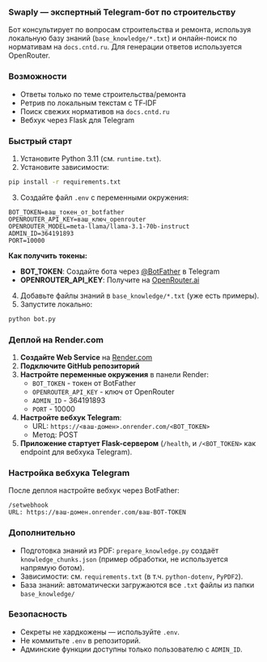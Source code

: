 ### Swaply — экспертный Telegram-бот по строительству

Бот консультирует по вопросам строительства и ремонта, используя локальную базу знаний (`base_knowledge/*.txt`) и онлайн-поиск по нормативам на `docs.cntd.ru`. Для генерации ответов используется OpenRouter.

### Возможности
- Ответы только по теме строительства/ремонта
- Ретрив по локальным текстам с TF‑IDF
- Поиск свежих нормативов на `docs.cntd.ru`
- Вебхук через Flask для Telegram

### Быстрый старт
1) Установите Python 3.11 (см. `runtime.txt`).
2) Установите зависимости:
```bash
pip install -r requirements.txt
```
3) Создайте файл `.env` с переменными окружения:
```env
BOT_TOKEN=ваш_токен_от_botfather
OPENROUTER_API_KEY=ваш_ключ_openrouter
OPENROUTER_MODEL=meta-llama/llama-3.1-70b-instruct
ADMIN_ID=364191893
PORT=10000
```

**Как получить токены:**
- **BOT_TOKEN**: Создайте бота через [@BotFather](https://t.me/BotFather) в Telegram
- **OPENROUTER_API_KEY**: Получите на [OpenRouter.ai](https://openrouter.ai/)
4) Добавьте файлы знаний в `base_knowledge/*.txt` (уже есть примеры).
5) Запустите локально:
```bash
python bot.py
```

### Деплой на Render.com
1. **Создайте Web Service** на [Render.com](https://render.com/)
2. **Подключите GitHub репозиторий**
3. **Настройте переменные окружения** в панели Render:
   - `BOT_TOKEN` - токен от BotFather
   - `OPENROUTER_API_KEY` - ключ от OpenRouter
   - `ADMIN_ID` - 364191893
   - `PORT` - 10000
4. **Настройте вебхук Telegram**:
   - URL: `https://<ваш-домен>.onrender.com/<BOT_TOKEN>`
   - Метод: POST
5. **Приложение стартует Flask-сервером** (`/health`, и `/<BOT_TOKEN>` как endpoint для вебхука Telegram).

### Настройка вебхука Telegram
После деплоя настройте вебхук через BotFather:
```
/setwebhook
URL: https://ваш-домен.onrender.com/ваш-BOT-TOKEN
```

### Дополнительно
- Подготовка знаний из PDF: `prepare_knowledge.py` создаёт `knowledge_chunks.json` (пример обработки, не используется напрямую ботом).
- Зависимости: см. `requirements.txt` (в т.ч. `python-dotenv`, `PyPDF2`).
- База знаний: автоматически загружаются все `.txt` файлы из папки `base_knowledge/`

### Безопасность
- Секреты не хардкожены — используйте `.env`.
- Не коммитьте `.env` в репозиторий.
- Админские функции доступны только пользователю с `ADMIN_ID`.






